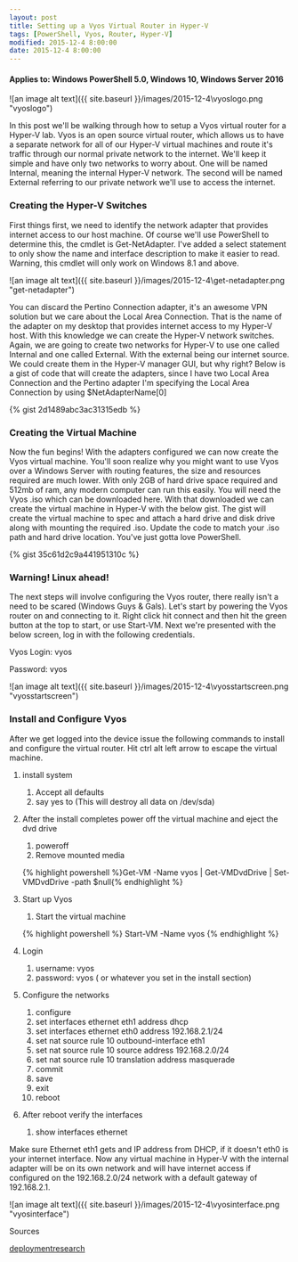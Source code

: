 ```yaml
---
layout: post
title: Setting up a Vyos Virtual Router in Hyper-V
tags: [PowerShell, Vyos, Router, Hyper-V]
modified: 2015-12-4 8:00:00
date: 2015-12-4 8:00:00
---
```

#### Applies to: Windows PowerShell 5.0, Windows 10, Windows Server 2016

![an image alt text]({{ site.baseurl }}/images/2015-12-4\vyoslogo.png "vyoslogo")

In this post we'll be walking through how to setup a Vyos virtual router for a Hyper-V lab. Vyos is an open source virtual router, which allows us to have a separate network for all of our Hyper-V virtual machines and route it's traffic through our normal private network to the internet. We'll keep it simple and have only two networks to worry about. One will be named Internal, meaning the internal Hyper-V network. The second will be named External referring to our private network we'll use to access the internet.

### Creating the Hyper-V Switches

First things first, we need to identify the network adapter that provides internet access to our host machine. Of course we'll use PowerShell to determine this, the cmdlet is Get-NetAdapter. I've added a select statement to only show the name and interface description to make it easier to read. Warning, this cmdlet will only work on Windows 8.1 and above.

![an image alt text]({{ site.baseurl }}/images/2015-12-4\get-netadapter.png "get-netadapter")

You can discard the Pertino Connection adapter, it's an awesome VPN solution but we care about the Local Area Connection. That is the name of the adapter on my desktop that provides internet access to my Hyper-V host. With this knowledge we can create the Hyper-V network switches. Again, we are going to create two networks for Hyper-V to use one called Internal and one called External. With the external being our internet source. We could create them in the Hyper-V manager GUI, but why right? Below is a gist of code that will create the adapters, since I have two Local Area Connection and the Pertino adapter I'm specifying the Local Area Connection by using $NetAdapterName[0]

{% gist 2d1489abc3ac31315edb %}

### Creating the Virtual Machine

Now the fun begins! With the adapters configured we can now create the Vyos virtual machine. You'll soon realize why you might want to use Vyos over a Windows Server with routing features, the size and resources required are much lower. With only 2GB of hard drive space required and 512mb of ram, any modern computer can run this easily. You will need the Vyos .iso which can be downloaded here. With that downloaded we can create the virtual machine in Hyper-V with the below gist. The gist will create the virtual machine to spec and attach a hard drive and disk drive along with mounting the required .iso. Update the code to match your .iso path and hard drive location. You've just gotta love PowerShell.

{% gist 35c61d2c9a441951310c %}

### Warning! Linux ahead!

The next steps will involve configuring the Vyos router, there really isn't a need to be scared (Windows Guys & Gals). Let's start by powering the Vyos router on and connecting to it. Right click hit connect and then hit the green button at the top to start, or use Start-VM. Next we're presented with the below screen, log in with the following credentials.

Vyos Login: vyos

Password: vyos

![an image alt text]({{ site.baseurl }}/images/2015-12-4\vyosstartscreen.png "vyosstartscreen")

### Install and Configure Vyos

After we get logged into the device issue the following commands to install and configure the virtual router. Hit ctrl alt left arrow to escape the virtual machine.

1. install system
    1. Accept all defaults
    2. say yes to (This will destroy all data on /dev/sda)
2. After the install completes power off the virtual machine and eject the dvd drive
    1. poweroff
    2. Remove mounted media
    
    {% highlight powershell %}Get-VM -Name vyos | Get-VMDvdDrive | Set-VMDvdDrive -path $null{% endhighlight %}
     
3. Start up Vyos
    1. Start the virtual machine
    
    {% highlight powershell %} 
    Start-VM -Name vyos
    {% endhighlight %}

4. Login
    1. username: vyos
    2. password:  vyos ( or whatever you set in the install section)
5. Configure the networks
    1. configure
    2. set interfaces ethernet eth1 address dhcp
    3. set interfaces ethernet eth0 address 192.168.2.1/24
    4. set nat source rule 10 outbound-interface eth1
    5. set nat source rule 10 source address 192.168.2.0/24
    6. set nat source rule 10 translation address masquerade
    7. commit
    8. save
    9. exit
    0. reboot
6. After reboot verify the interfaces
    1. show interfaces ethernet
    
Make sure Ethernet eth1 gets and IP address from DHCP, if it doesn't eth0 is your internet interface. Now any virtual machine in Hyper-V with the internal adapter will be on its own network and will have internet access if configured on the 192.168.2.0/24 network with a default gateway of 192.168.2.1.

![an image alt text]({{ site.baseurl }}/images/2015-12-4\vyosinterface.png "vyosinterface")

Sources

[deploymentresearch](http://deploymentresearch.com/Research/Post/285/Using-a-virtual-router-for-your-lab-and-test-environment)